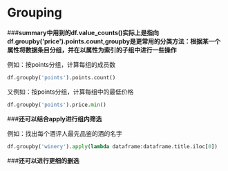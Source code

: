 # Grouping

###**summary中用到的df.value_counts()实际上是指向df.groupby('price').points.count,groupby是更常用的分类方法：根据某一个属性将数据条目分组，并在以属性为索引的子组中进行一些操作**

例如：按points分组，计算每组的成员数
```python
df.groupby('points').points.count()
```
又例如：按points分组，计算每组中的最低价格
```python
df.groupby('points').price.min()
```
###**还可以结合apply进行组内筛选**

例如：找出每个酒评人最先品鉴的酒的名字
```python
df.groupby('winery').apply(lambda dataframe:dataframe.title.iloc[0])
```

###**还可以进行更细的删选**


